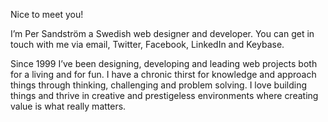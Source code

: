 Nice to meet you!

I’m Per Sandström a Swedish web designer and developer. You can get in touch with me via email, Twitter, Facebook, LinkedIn and Keybase.

Since 1999 I’ve been designing, developing and leading web projects both for a living and for fun. I have a chronic thirst for knowledge and approach things through thinking, challenging and problem solving. I love building things and thrive in creative and prestigeless environments where creating value is what really matters.

